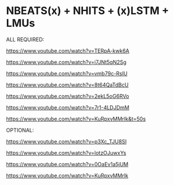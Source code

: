 # NBEATS(x) + NHITS + (x)LSTM + LMUs

ALL REQUIRED:

https://www.youtube.com/watch?v=TERpA-kwk6A

https://www.youtube.com/watch?v=i7JNt5qN2Sg

https://www.youtube.com/watch?v=vmb79c-RsIU

https://www.youtube.com/watch?v=8t64QaTdBcU

https://www.youtube.com/watch?v=2ekL5oG6RVo

https://www.youtube.com/watch?v=7r1-4LDJDmM

https://www.youtube.com/watch?v=KuRpxvMMrlk&t=50s

OPTIONAL:

https://www.youtube.com/watch?v=p3Xc_TJU8SI

https://www.youtube.com/watch?v=lotzOJuwxYs

https://www.youtube.com/watch?v=0OaEv1a5jUM

https://www.youtube.com/watch?v=KuRpxvMMrlk
